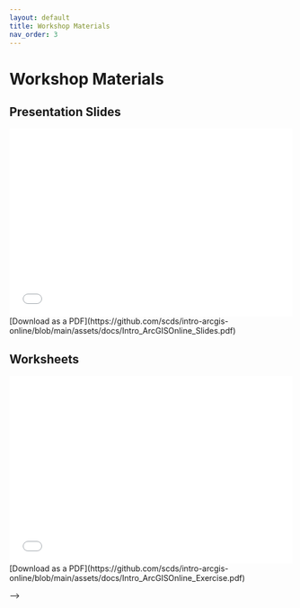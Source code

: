 ```yaml
---
layout: default
title: Workshop Materials
nav_order: 3
---
```

# Workshop Materials

## Presentation Slides

<div style="position:relative;padding-top:66.25%;">
<iframe src="//docs.google.com/viewer?url=https://github.com/scds/intro-arcgis-online/blob/main/assets/docs/Intro_ArcGISOnline_Slides.pdf?dl=0&hl=en_US&embedded=true" class="gde-frame" style="position:absolute;top:0;left:0;width:100%;height:100%;border:none;" scrolling="no"></iframe>
</div>
[Download as a PDF](https://github.com/scds/intro-arcgis-online/blob/main/assets/docs/Intro_ArcGISOnline_Slides.pdf)
<br>

## Worksheets


<div style="position:relative;padding-top:66.25%;">
<iframe src="//docs.google.com/viewer?url=https://github.com/scds/intro-arcgis-online/blob/main/assets/docs/Intro_ArcGISOnline_Exercise.pdf?dl=0&hl=en_US&embedded=true" class="gde-frame" style="position:absolute;top:0;left:0;width:100%;height:100%;border:none;" scrolling="no"></iframe>
</div>
[Download as a PDF](https://github.com/scds/intro-arcgis-online/blob/main/assets/docs/Intro_ArcGISOnline_Exercise.pdf)
<br>

-->
